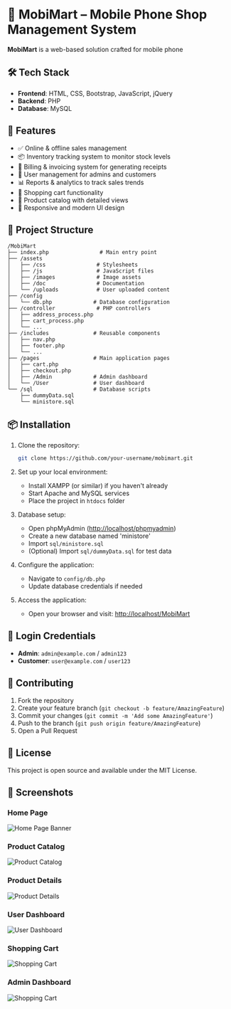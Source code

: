 # 📱 MobiMart – Mobile Phone Shop Management System

**MobiMart** is a web-based solution crafted for mobile phone

## 🛠️ Tech Stack

- **Frontend**: HTML, CSS, Bootstrap, JavaScript, jQuery
- **Backend**: PHP
- **Database**: MySQL

## 🚀 Features

- ✅ Online & offline sales management
- 📦 Inventory tracking system to monitor stock levels
- 🧾 Billing & invoicing system for generating receipts
- 👥 User management for admins and customers
- 📊 Reports & analytics to track sales trends
- 🛒 Shopping cart functionality
- 📱 Product catalog with detailed views
- 🎨 Responsive and modern UI design

## 📂 Project Structure

```plaintext
/MobiMart
├── index.php                # Main entry point
├── /assets
│   ├── /css                # Stylesheets
│   ├── /js                 # JavaScript files
│   ├── /images             # Image assets
│   ├── /doc                # Documentation
│   └── /uploads            # User uploaded content
├── /config
│   └── db.php             # Database configuration
├── /controller             # PHP controllers
│   ├── address_process.php
│   ├── cart_process.php
│   └── ...
├── /includes              # Reusable components
│   ├── nav.php
│   ├── footer.php
│   └── ...
├── /pages                 # Main application pages
│   ├── cart.php
│   ├── checkout.php
│   ├── /Admin             # Admin dashboard
│   └── /User              # User dashboard
└── /sql                   # Database scripts
    ├── dummyData.sql
    └── ministore.sql
```

## 📦 Installation

1. Clone the repository:

   ```bash
   git clone https://github.com/your-username/mobimart.git
   ```

2. Set up your local environment:

   - Install XAMPP (or similar) if you haven't already
   - Start Apache and MySQL services
   - Place the project in `htdocs` folder

3. Database setup:

   - Open phpMyAdmin ([http://localhost/phpmyadmin](http://localhost/phpmyadmin))
   - Create a new database named 'ministore'
   - Import `sql/ministore.sql`
   - (Optional) Import `sql/dummyData.sql` for test data

4. Configure the application:

   - Navigate to `config/db.php`
   - Update database credentials if needed

5. Access the application:
   - Open your browser and visit: [http://localhost/MobiMart](http://localhost/MobiMart)

## 🔐 Login Credentials

- **Admin**: `admin@example.com` / `admin123`
- **Customer**: `user@example.com` / `user123`

## 🤝 Contributing

1. Fork the repository
2. Create your feature branch (`git checkout -b feature/AmazingFeature`)
3. Commit your changes (`git commit -m 'Add some AmazingFeature'`)
4. Push to the branch (`git push origin feature/AmazingFeature`)
5. Open a Pull Request

## 📄 License

This project is open source and available under the MIT License.

## 📸 Screenshots

### Home Page

![Home Page Banner](assets/images/home.png)

### Product Catalog

![Product Catalog](assets/images/phones.png)

### Product Details

![Product Details](assets/images/product_details.png)

### User Dashboard

![User Dashboard](assets/images/dashboard.png)

### Shopping Cart

![Shopping Cart](assets/images/cart.png)

### Admin Dashboard

![Shopping Cart](assets/images/admin.png)
